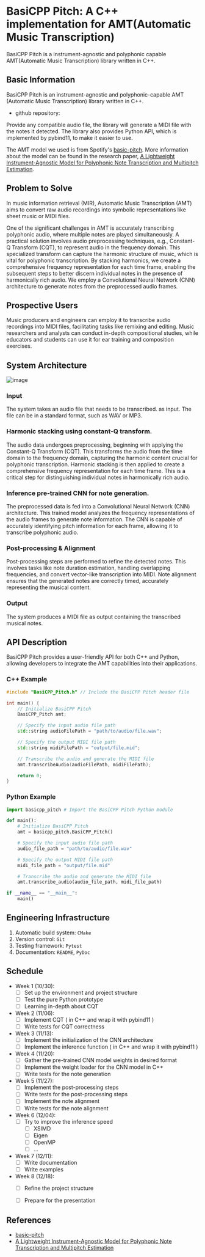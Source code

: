 # BasiCPP Pitch: A C++ implementation for AMT(Automatic Music Transcription)

BasiCPP Pitch is a instrument-agnostic and polyphonic capable AMT(Automatic
Music Transcription) library written in C++.

## Basic Information

BasiCPP Pitch is an instrument-agnostic and polyphonic-capable AMT (Automatic
Music Transcription) library written in C++.

- github repository:[]()

Provide any compatible audio file, the library will generate a MIDI file with
the notes it detected. The library also provides Python API, which is
implemented by pybind11, to make it easier to use. 

The AMT model we used is from Spotify's
[basic-pitch](https://github.com/spotify/basic-pitch). More information about
the model can be found in the research paper, [A Lightweight Instrument-Agnostic
Model for Polyphonic Note Transcription and Multipitch
Estimation](https://arxiv.org/abs/2203.09893).

## Problem to Solve

In music information retrieval (MIR), Automatic Music Transcription (AMT) aims
to convert raw audio recordings into symbolic representations like sheet music
or MIDI files.

One of the significant challenges in AMT is accurately transcribing polyphonic
audio, where multiple notes are played simultaneously. A practical solution
involves audio preprocessing techniques, e.g., Constant-Q Transform (CQT), to
represent audio in the frequency domain. This specialized transform can capture
the harmonic structure of music, which is vital for polyphonic transcription. By
stacking harmonics, we create a comprehensive frequency representation for each
time frame, enabling the subsequent steps to better discern individual notes in
the presence of harmonically rich audio. We employ a Convolutional Neural
Network (CNN) architecture to generate notes from the preprocessed audio frames. 

## Prospective Users

Music producers and engineers can employ it to transcribe audio recordings into
MIDI files, facilitating tasks like remixing and editing. Music researchers and
analysts can conduct in-depth compositional studies, while educators and
students can use it for ear training and composition exercises.

## System Architecture

![image](https://github.com/yuanhenglee/basicpp-pitch/blob/master/pics/NSD_project_flowchart.drawio.png)

### Input

The system takes an audio file that needs to be transcribed. as input.
The file can be in a standard format, such as WAV or MP3. 

### Harmonic stacking using constant-Q transform. 

The audio data undergoes preprocessing, beginning with applying the Constant-Q
Transform (CQT). This transforms the audio from the time domain to the frequency
domain, capturing the harmonic content crucial for polyphonic transcription.
Harmonic stacking is then applied to create a comprehensive frequency
representation for each time frame. This is a critical step for distinguishing
individual notes in harmonically rich audio. 

### Inference pre-trained CNN for note generation.

The preprocessed data is fed into a Convolutional Neural Network
(CNN) architecture. This trained model analyzes the frequency representations of
the audio frames to generate note information. The CNN is capable of accurately
identifying pitch information for each frame, allowing it to transcribe
polyphonic audio.

### Post-processing & Alignment

Post-processing steps are performed to refine the detected notes. This involves
tasks like note duration estimation, handling overlapping frequencies, and
convert vector-like transcription into MIDI. Note alignment ensures that the
generated notes are correctly timed, accurately representing the musical
content.

### Output

The system produces a MIDI file as output containing the transcribed musical
notes. 

## API Description

BasiCPP Pitch provides a user-friendly API for both C++ and Python, allowing
developers to integrate the AMT capabilities into their applications.

### C++ Example

```cpp
#include "BasiCPP_Pitch.h" // Include the BasiCPP Pitch header file

int main() {
    // Initialize BasiCPP Pitch
    BasiCPP_Pitch amt;

    // Specify the input audio file path
    std::string audioFilePath = "path/to/audio/file.wav";

    // Specify the output MIDI file path
    std::string midiFilePath = "output/file.mid";

    // Transcribe the audio and generate the MIDI file
    amt.transcribeAudio(audioFilePath, midiFilePath);

    return 0;
}
```

### Python Example

```python
import basicpp_pitch # Import the BasiCPP Pitch Python module

def main():
    # Initialize BasiCPP Pitch
    amt = basicpp_pitch.BasiCPP_Pitch()

    # Specify the input audio file path
    audio_file_path = "path/to/audio/file.wav"

    # Specify the output MIDI file path
    midi_file_path = "output/file.mid"

    # Transcribe the audio and generate the MIDI file
    amt.transcribe_audio(audio_file_path, midi_file_path)

if __name__ == "__main__":
    main()
```

## Engineering Infrastructure

1. Automatic build system: `CMake`
2. Version control: `Git`
3. Testing framework: `Pytest`
4. Documentation: `README`, `PyDoc`

## Schedule

* Week 1 (10/30):
    - [ ] Set up the environment and project structure
    - [ ] Test the pure Python prototype
    - [ ] Learning in-depth about CQT
* Week 2 (11/06):
    - [ ] Implement CQT ( in C++ and wrap it with pybind11 )
    - [ ] Write tests for CQT correctness
* Week 3 (11/13):
    - [ ] Implement the initialization of the CNN architecture
    - [ ] Implement the inference function ( in C++ and wrap it with pybind11 )
* Week 4 (11/20):
    - [ ] Gather the pre-trained CNN model weights in desired format
    - [ ] Implement the weight loader for the CNN model in C++
    - [ ] Write tests for the note generation
* Week 5 (11/27):
    - [ ] Implement the post-processing steps
    - [ ] Write tests for the post-processing steps
    - [ ] Implement the note alignment
    - [ ] Write tests for the note alignment
* Week 6 (12/04):
    - [ ] Try to improve the inference speed
        - [ ] XSIMD
        - [ ] Eigen
        - [ ] OpenMP
        - [ ] ...
* Week 7 (12/11):
    - [ ] Write documentation
    - [ ] Write examples
* Week 8 (12/18):
    - [ ] Refine the project structure
    - [ ] Prepare for the presentation


## References

- [basic-pitch](https://github.com/spotify/basic-pitch/tree/main)
- [A Lightweight Instrument-Agnostic Model for Polyphonic Note Transcription and Multipitch Estimation](https://arxiv.org/abs/2203.09893)